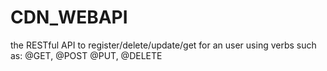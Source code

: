 # CDN_WEBAPI
the RESTful API to register/delete/update/get for an user using verbs such as: @GET, @POST @PUT, @DELETE
